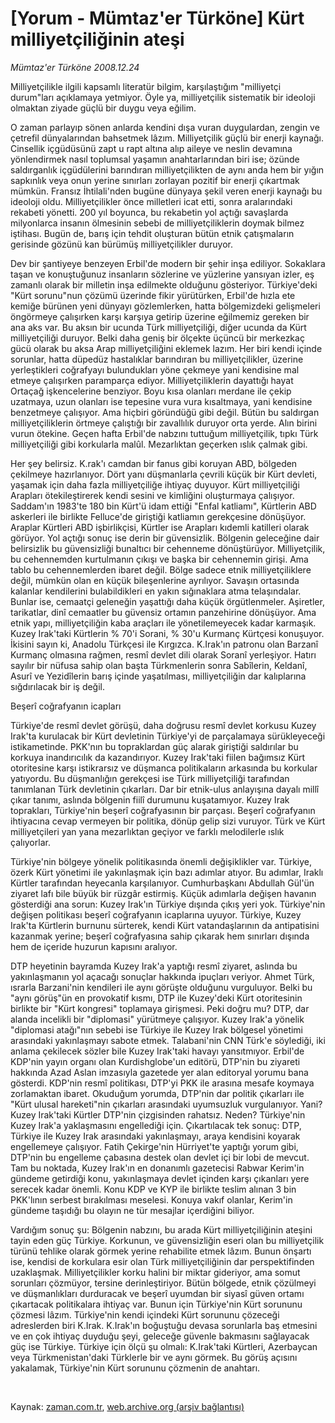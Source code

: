 # [Yorum - Mümtaz'er Türköne] Kürt milliyetçiliğinin ateşi

*Mümtaz'er Türköne 2008.12.24*

<tr><td class="metin" colspan="2" style="padding-top: 20px; padding-left: 5px; padding-right: 10px;">Milliyetçilikle ilgili kapsamlı literatür bilgim, karşılaştığım "milliyetçi durum"ları açıklamaya yetmiyor. Öyle ya, milliyetçilik sistematik bir ideoloji olmaktan ziyade güçlü bir duygu veya eğilim.</td></tr><tr><td class="metin" colspan="2" style="padding-top: 20px; padding-left: 5px; padding-right: 10px;"><p>O zaman parlayıp sönen anlarda kendini dışa vuran duygulardan, zengin ve çetrefil dünyalarından bahsetmek lâzım. Milliyetçilik güçlü bir enerji kaynağı. Cinsellik içgüdüsünü zapt u rapt altına alıp aileye ve neslin devamına yönlendirmek nasıl toplumsal yaşamın anahtarlarından biri ise; özünde saldırganlık içgüdülerini barındıran milliyetçilikten de aynı anda hem bir yığın sapkınlık veya onun yerine sınırları zorlayan pozitif bir enerji çıkartmak mümkün. Fransız İhtilali'nden bugüne dünyaya şekil veren enerji kaynağı bu ideoloji oldu. Milliyetçilikler önce milletleri icat etti, sonra aralarındaki rekabeti yönetti. 200 yıl boyunca, bu rekabetin yol açtığı savaşlarda milyonlarca insanın ölmesinin sebebi de milliyetçiliklerin doymak bilmez iştihası. Bugün de, barış için tehdit oluşturan bütün etnik çatışmaların gerisinde gözünü kan bürümüş milliyetçilikler duruyor.
<p>Dev bir şantiyeye benzeyen Erbil'de modern bir şehir inşa ediliyor. Sokaklara taşan ve konuştuğunuz insanların sözlerine ve yüzlerine yansıyan izler, eş zamanlı olarak bir milletin inşa edilmekte olduğunu gösteriyor. Türkiye'deki "Kürt sorunu"nun çözümü üzerinde fikir yürütürken, Erbil'de hızla ete kemiğe bürünen yeni dünyayı gözlemlerken, hatta bölgemizdeki gelişmeleri öngörmeye çalışırken karşı karşıya getirip üzerine eğilmemiz gereken bir ana aks var. Bu aksın bir ucunda Türk milliyetçiliği, diğer ucunda da Kürt milliyetçiliği duruyor. Belki daha geniş bir ölçekte üçüncü bir merkezkaç gücü olarak bu aksa Arap milliyetçiliğini eklemek lazım. Her biri kendi içinde sorunlar, hatta düpedüz hastalıklar barındıran bu milliyetçilikler, üzerine yerleştikleri coğrafyayı bulundukları yöne çekmeye yani kendisine mal etmeye çalışırken paramparça ediyor. Milliyetçiliklerin dayattığı hayat Ortaçağ işkencelerine benziyor. Boyu kısa olanları merdane ile çekip uzatmaya, uzun olanları ise tepesine vura vura kısaltmaya, yani kendisine benzetmeye çalışıyor. Ama hiçbiri göründüğü gibi değil. Bütün bu saldırgan milliyetçiliklerin örtmeye çalıştığı bir zavallılık duruyor orta yerde. Alın birini vurun ötekine. Geçen hafta Erbil'de nabzını tuttuğum milliyetçilik, tıpkı Türk milliyetçiliği gibi korkularla malûl. Mezarlıktan geçerken ıslık çalmak gibi. 
<p>Her şey belirsiz. K.rak'ı camdan bir fanus gibi koruyan ABD, bölgeden çekilmeye hazırlanıyor. Dört yanı düşmanlarla çevrili küçük bir Kürt devleti, yaşamak için daha fazla milliyetçiliğe ihtiyaç duyuyor. Kürt milliyetçiliği Arapları ötekileştirerek kendi sesini ve kimliğini oluşturmaya çalışıyor. Saddam'ın 1983'te 180 bin Kürt'ü idam ettiği "Enfal katliamı", Kürtlerin ABD askerleri ile birlikte Felluce'de giriştiği katliamın gerekçesine dönüşüyor. Araplar Kürtleri ABD işbirlikçisi, Kürtler ise Arapları kıdemli katilleri olarak görüyor. Yol açtığı sonuç ise derin bir güvensizlik. Bölgenin geleceğine dair belirsizlik bu güvensizliği bunaltıcı bir cehenneme dönüştürüyor. Milliyetçilik, bu cehennemden kurtulmanın çıkışı ve başka bir cehennemin girişi. Ama tablo bu cehennemlerden ibaret değil. Bölge sadece etnik milliyetçiliklere değil, mümkün olan en küçük bileşenlerine ayrılıyor. Savaşın ortasında kalanlar kendilerini bulabildikleri en yakın sığınaklara atma telaşındalar. Bunlar ise, cemaatçi geleneğin yaşattığı daha küçük örgütlenmeler. Aşiretler, tarikatlar, dinî cemaatler bu güvensiz ortamın panzehirine dönüşüyor. Ama etnik yapı, milliyetçiliğin kaba araçları ile yönetilemeyecek kadar karmaşık. Kuzey Irak'taki Kürtlerin % 70'i Sorani, % 30'u Kurmanç Kürtçesi konuşuyor. İkisini sayın ki, Anadolu Türkçesi ile Kırgızca. K.Irak'ın patronu olan Barzanî Kurmanç olmasına rağmen, resmî devlet dili olarak Soranî yerleşiyor. Hatırı sayılır bir nüfusa sahip olan başta Türkmenlerin sonra Sabîlerin, Keldanî, Asurî ve Yezidîlerin barış içinde yaşatılması, milliyetçiliğin dar kalıplarına sığdırılacak bir iş değil.
<p>Beşerî coğrafyanın icapları
<p>Türkiye'de resmî devlet görüşü, daha doğrusu resmî devlet korkusu Kuzey Irak'ta kurulacak bir Kürt devletinin Türkiye'yi de parçalamaya sürükleyeceği istikametinde. PKK'nın bu topraklardan güç alarak giriştiği saldırılar bu korkuya inandırıcılık da kazandırıyor. Kuzey Irak'taki fiilen bağımsız Kürt otoritesine karşı istikrarsız ve düşmanca politikaların arkasında bu korkular yatıyordu. Bu düşmanlığın gerekçesi ise Türk milliyetçiliği tarafından tanımlanan Türk devletinin çıkarları. Dar bir etnik-ulus anlayışına dayalı millî çıkar tanımı, aslında bölgenin fiilî durumunu kuşatamıyor. Kuzey Irak toprakları, Türkiye'nin beşerî coğrafyasının bir parçası. Beşerî coğrafyanın ihtiyacına cevap vermeyen bir politika, dönüp gelip sizi vuruyor. Türk ve Kürt milliyetçileri yan yana mezarlıktan geçiyor ve farklı melodilerle ıslık çalıyorlar.
<p>Türkiye'nin bölgeye yönelik politikasında önemli değişiklikler var. Türkiye, özerk Kürt yönetimi ile yakınlaşmak için bazı adımlar atıyor. Bu adımlar, Iraklı Kürtler tarafından heyecanla karşılanıyor. Cumhurbaşkanı Abdullah Gül'ün ziyaret lafı bile büyük bir rüzgâr estirmiş. Küçük adımlarla değişen havanın gösterdiği ana sorun: Kuzey Irak'ın Türkiye dışında çıkış yeri yok. Türkiye'nin değişen politikası beşerî coğrafyanın icaplarına uyuyor. Türkiye, Kuzey Irak'ta Kürtlerin burnunu sürterek, kendi Kürt vatandaşlarının da antipatisini kazanmak yerine; beşerî coğrafyasına sahip çıkarak hem sınırları dışında hem de içeride huzurun kapısını aralıyor.
<p>DTP heyetinin bayramda Kuzey Irak'a yaptığı resmî ziyaret, aslında bu yakınlaşmanın yol açacağı sonuçlar hakkında ipuçları veriyor. Ahmet Türk, ısrarla Barzani'nin kendileri ile aynı görüşte olduğunu vurguluyor. Belki bu "aynı görüş"ün en provokatif kısmı, DTP ile Kuzey'deki Kürt otoritesinin birlikte bir "Kürt kongresi" toplamaya girişmesi. Peki doğru mu? DTP, dar alanda incelikli bir "diplomasi" yürütmeye çalışıyor. Kuzey Irak'a yönelik "diplomasi atağı"nın sebebi ise Türkiye ile Kuzey Irak bölgesel yönetimi arasındaki yakınlaşmayı sabote etmek. Talabani'nin CNN Türk'e söylediği, iki anlama çekilecek sözler bile Kuzey Irak'taki havayı yansıtmıyor. Erbil'de KDP'nin yayın organı olan Kurdishglobe'un editörü, DTP'nin bu ziyareti hakkında Azad Aslan imzasıyla gazetede yer alan editoryal yorumu bana gösterdi. KDP'nin resmî politikası, DTP'yi PKK ile arasına mesafe koymaya zorlamaktan ibaret. Okuduğum yorumda, DTP'nin dar politik çıkarları ile "Kürt ulusal hareketi"nin çıkarları arasındaki uyumsuzluk vurgulanıyor. Yani? Kuzey Irak'taki Kürtler DTP'nin çizgisinden rahatsız. Neden? Türkiye'nin Kuzey Irak'a yaklaşmasını engellediği için. Çıkartılacak tek sonuç: DTP, Türkiye ile Kuzey Irak arasındaki yakınlaşmayı, araya kendisini koyarak engellemeye çalışıyor. Fatih Çekirge'nin Hürriyet'te yaptığı yorum gibi, DTP'nin bu engelleme çabasına destek olan devlet içi bir lobi de mevcut. Tam bu noktada, Kuzey Irak'ın en donanımlı gazetecisi Rabwar Kerim'in gündeme getirdiği konu, yakınlaşmaya devlet içinden karşı çıkanları yere serecek kadar önemli. Konu KDP ve KYP ile birlikte teslim alınan 3 bin PKK'lının serbest bırakılması meselesi. Konuya vakıf olanlar, Kerim'in gündeme taşıdığı bu olayın ne tür mesajlar içerdiğini biliyor.
<p>Vardığım sonuç şu: Bölgenin nabzını, bu arada Kürt milliyetçiliğinin ateşini tayin eden güç Türkiye. Korkunun, ve güvensizliğin eseri olan bu milliyetçilik türünü tehlike olarak görmek yerine rehabilite etmek lâzım. Bunun önşartı ise, kendisi de korkulara esir olan Türk milliyetçiliğinin dar perspektifinden uzaklaşmak. Milliyetçilikler korku halini bir miktar gideriyor, ama somut sorunları çözmüyor, tersine derinleştiriyor. Bütün bölgede, etnik çözülmeyi ve düşmanlıkları durduracak ve beşerî uyumdan bir siyasî güven ortamı çıkartacak politikalara ihtiyaç var. Bunun için Türkiye'nin Kürt sorununu çözmesi lâzım. Türkiye'nin kendi içindeki Kürt sorununu çözeceği adreslerden biri K.Irak. K.Irak'ın boğuştuğu devasa sorunlarla baş etmesini ve en çok ihtiyaç duyduğu şeyi, geleceğe güvenle bakmasını sağlayacak güç ise Türkiye. Türkiye için ölçü şu olmalı: K.Irak'taki Kürtleri, Azerbaycan veya Türkmenistan'daki Türklerle bir ve aynı görmek. Bu görüş açısını yakalamak, Türkiye'nin Kürt sorununu çözmenin de anahtarı.
<p>
<br/></p></p></p></p></p></p></p></p></p></td></tr>

Kaynak: [zaman.com.tr](http://zaman.com.tr/yazar.do?yazino=773763), [web.archive.org (arşiv bağlantısı)](http://web.archive.org/web/20081224153457/http://www.zaman.com.tr:80/yazar.do?yazino=773763)

